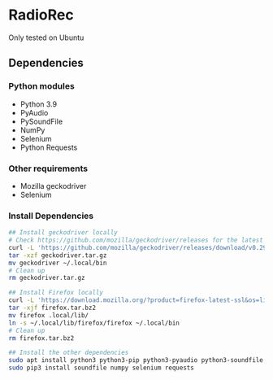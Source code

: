 # RadioRec
Only tested on Ubuntu

## Dependencies
### Python modules
- Python 3.9
- PyAudio
- PySoundFile
- NumPy
- Selenium
- Python Requests

### Other requirements
- Mozilla geckodriver
- Selenium

### Install Dependencies
```bash
## Install geckodriver locally
# Check https://github.com/mozilla/geckodriver/releases for the latest geckodriver linux64 release
curl -L 'https://github.com/mozilla/geckodriver/releases/download/v0.29.1/geckodriver-v0.29.1-linux64.tar.gz' -o geckodriver.tar.gz
tar -xzf geckodriver.tar.gz
mv geckodriver ~/.local/bin
# Clean up
rm geckodriver.tar.gz

## Install Firefox locally
curl -L 'https://download.mozilla.org/?product=firefox-latest-ssl&os=linux64&lang=en-US' -o firefox.tar.bz2
tar -xjf firefox.tar.bz2
mv firefox .local/lib/
ln -s ~/.local/lib/firefox/firefox ~/.local/bin
# Clean up
rm firefox.tar.bz2

## Install the other dependencies
sudo apt install python3 python3-pip python3-pyaudio python3-soundfile -y
sudo pip3 install soundfile numpy selenium requests
```

